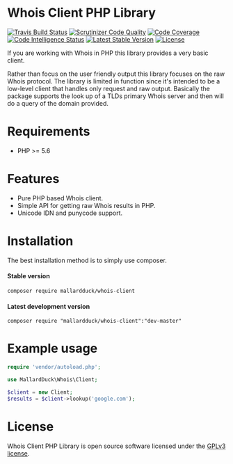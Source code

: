 Whois Client PHP Library
=========================
[![Travis Build Status](https://travis-ci.org/mallardduck/whois-client.svg?branch=master)](https://travis-ci.org/mallardduck/whois-client)
[![Scrutinizer Code Quality](https://img.shields.io/scrutinizer/g/mallardduck/whois-client.svg)](https://scrutinizer-ci.com/g/mallardduck/whois-client/?branch=master)
[![Code Coverage](https://scrutinizer-ci.com/g/mallardduck/whois-client/badges/coverage.png?b=master)](https://scrutinizer-ci.com/g/mallardduck/whois-client/?branch=master)
[![Code Intelligence Status](https://scrutinizer-ci.com/g/mallardduck/whois-client/badges/code-intelligence.svg?b=master)](https://scrutinizer-ci.com/code-intelligence)
[![Latest Stable Version](https://poser.pugx.org/mallardduck/whois-client/v/stable)](https://packagist.org/packages/mallardduck/whois-client)
[![License](https://poser.pugx.org/mallardduck/whois-client/license)](https://packagist.org/packages/mallardduck/whois-client)

If you are working with Whois in PHP this library provides a very basic client.

Rather than focus on the user friendly output this library focuses on the raw Whois protocol. The library is limited in function since it's intended to be a low-level client that handles only request and raw output. Basically the package supports the look up of a TLDs primary Whois server and then will do a query of the domain provided.

Requirements
============
* PHP >= 5.6

Features
============
* Pure PHP based Whois client.
* Simple API for getting raw Whois results in PHP.
* Unicode IDN and punycode support.

Installation
============
The best installation method is to simply use composer.

#### Stable version

`composer require mallardduck/whois-client`

#### Latest development version

`composer require "mallardduck/whois-client":"dev-master"`

Example usage
=====

```php
require 'vendor/autoload.php';

use MallardDuck\Whois\Client;

$client = new Client;
$results = $client->lookup('google.com');
```

License
=====
Whois Client PHP Library is open source software licensed under the [GPLv3 license](LICENSE).
